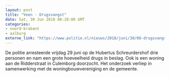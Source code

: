 ```yaml
---
layout: post
title: "Veen - Drugsvangst"
date: Sat, 30 Jun 2018 08:28:00 GMT
categories: 
- noord-brabant 
- aalburg 
externe_link: "https://www.politie.nl/nieuws/2018/juni/30/08-drugsvangst.html"
---
```


De politie arresteerde vrijdag 29 juni op de Hubertus Schreurdershof drie personen en nam een grote hoeveelheid drugs in beslag. Ook is een woning aan de Ridderstraat in Culemborg doorzocht. Het onderzoek verliep in samenwerking met de woningbouwvereniging en de gemeente.
